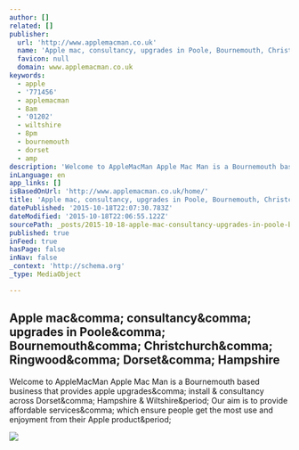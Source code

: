 ```yaml
---
author: []
related: []
publisher:
  url: 'http://www.applemacman.co.uk'
  name: 'Apple mac, consultancy, upgrades in Poole, Bournemouth, Christchurch, Ringwood, Dorset, Hampshire'
  favicon: null
  domain: www.applemacman.co.uk
keywords:
  - apple
  - '771456'
  - applemacman
  - 8am
  - '01202'
  - wiltshire
  - 8pm
  - bournemouth
  - dorset
  - amp
description: 'Welcome to AppleMacMan Apple Mac Man is a Bournemouth based business that provides apple upgrades, install & consultancy across Dorset, Hampshire & Wiltshire. Our aim is to provide affordable services, which ensure people get the most use and enjoyment from their Apple product.'
inLanguage: en
app_links: []
isBasedOnUrl: 'http://www.applemacman.co.uk/home/'
title: 'Apple mac, consultancy, upgrades in Poole, Bournemouth, Christchurch, Ringwood, Dorset, Hampshire'
datePublished: '2015-10-18T22:07:30.783Z'
dateModified: '2015-10-18T22:06:55.122Z'
sourcePath: _posts/2015-10-18-apple-mac-consultancy-upgrades-in-poole-bournemouth-chri.md
published: true
inFeed: true
hasPage: false
inNav: false
_context: 'http://schema.org'
_type: MediaObject

---
```

<article style=""><h1>Apple mac&amp;comma; consultancy&amp;comma; upgrades in Poole&amp;comma; Bournemouth&amp;comma; Christchurch&amp;comma; Ringwood&amp;comma; Dorset&amp;comma; Hampshire</h1><p>Welcome to AppleMacMan Apple Mac Man is a Bournemouth based business that provides apple upgrades&amp;comma; install &amp; consultancy across Dorset&amp;comma; Hampshire &amp; Wiltshire&amp;period; Our aim is to provide affordable services&amp;comma; which ensure people get the most use and enjoyment from their Apple product&amp;period;</p><img src="http://www.applemacman.co.uk/home/wp-content/themes/vulcan/timthumb.php?src=http://www.applemacman.co.uk/home/wp-content/uploads/2015/01/Apple-Mac-Man-Visits.jpg&amp;h=280&amp;w=936&amp;zc=1" /></article>